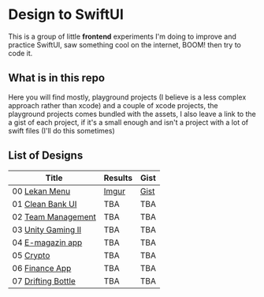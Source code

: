 # Design to SwiftUI

This is a group of little **frontend** experiments I'm doing to improve and practice SwiftUI, saw something cool on the internet, BOOM! then try to code it. 

## What is in this repo

Here you will find mostly, playground projects (I believe is a less complex approach rather than xcode) and a couple of xcode projects, the playground projects comes bundled with the assets, I also leave a link to the a gist of each project, if it's a small enough and isn't a project with a lot of swift files (I'll do this sometimes)

## List of Designs

|**Title**|**Results**| **Gist**|
|--|--|--|
| 00 [Lekan Menu](https://twitter.com/lalaekan/status/1285923482195419136)  | [Imgur](https://i.imgur.com/wbX9tFG.mp4) | [Gist](https://gist.github.com/dactrtr/a5c3445728b2b0714f4b2c8798ab8ef5)|
| 01 [Clean Bank UI](https://dribbble.com/shots/12310592-Clean-Bank-UI)|TBA|TBA|
| 02 [Team Management](https://dribbble.com/shots/13623650-Team-Management-App-Interaction)| TBA | TBA |
| 03 [Unity Gaming II](https://dribbble.com/shots/14422768-Unity-Gaming-II)| TBA | TBA |
| 04 [E-magazin app](https://dribbble.com/shots/14063230-E-magazine-App)| TBA | TBA |
| 05 [Crypto](https://dribbble.com/shots/4605613-Crypto)| TBA | TBA |
| 06 [Finance App](https://dribbble.com/shots/10074039-Finance-App-Interactions)| TBA | TBA |
| 07 [Drifting Bottle](https://dribbble.com/shots/7189839-Drifting-bottle)| TBA | TBA |
